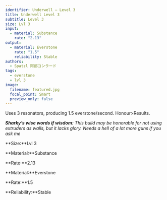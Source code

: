 ```yaml
---
identifier: Underwell – Level 3
title: Underwell Level 3
subtitle: Level 3
size: Lvl 3
input:
  - material: Substance
    rate: "2.13"
output:
  - material: Everstone
    rate: "1.5"
    reliability: Stable
authors:
  - Spatzl 阿部コンラード
tags:
  - everstone
  - lvl 3
image:
  filename: featured.jpg
  focal_point: Smart
  preview_only: false
---
```

Uses 3 resonators, producing 1.5 everstone/second. Honour>Results. 

***Sharky’s wise words if wisdom:** This build may be honorable for not using extruders as walls, but it lacks glory. Needs a hell of a lot more guns if you ask me*

**Size:**Lvl 3

**Material:**Substance

**Rate:**2.13

**Material:**Everstone

**Rate:**1.5

**Reliability:**Stable